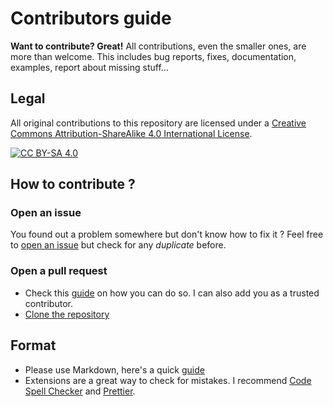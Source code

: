 # Contributors guide

**Want to contribute? Great!**
All contributions, even the smaller ones, are more than welcome.
This includes bug reports, fixes, documentation, examples, report about missing stuff...

## Legal

All original contributions to this repository are licensed under a [Creative Commons Attribution-ShareAlike 4.0 International License][cc-by-sa].

[![CC BY-SA 4.0][cc-by-sa-shield]][cc-by-sa]

## How to contribute ?

### Open an issue

You found out a problem somewhere but don't know how to fix it ? Feel free to [open an issue](https://github.com/Valdr687/Documents/issues) but check for any *duplicate* before.

### Open a pull request

* Check this [guide](https://docs.github.com/fr/pull-requests/collaborating-with-pull-requests/proposing-changes-to-your-work-with-pull-requests/creating-a-pull-request#creating-the-pull-request) on how you can do so. I can also add you as a trusted contributor.  
* [Clone the repository](https://docs.github.com/fr/repositories/creating-and-managing-repositories/cloning-a-repository)

## Format

* Please use Markdown, here's a quick [guide](https://docs.github.com/fr/get-started/writing-on-github/getting-started-with-writing-and-formatting-on-github/basic-writing-and-formatting-syntax)
* Extensions are a great way to check for mistakes. I recommend [Code Spell Checker](https://marketplace.visualstudio.com/items?itemName=streetsidesoftware.code-spell-checker) and [Prettier](https://marketplace.visualstudio.com/items?itemName=esbenp.prettier-vscode).

[cc-by-sa]: http://creativecommons.org/licenses/by-sa/4.0/
[cc-by-sa-shield]: https://img.shields.io/badge/License-CC%20BY--SA%204.0-lightgrey.svg
